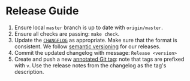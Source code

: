 # Release Guide

1. Ensure local `master` branch is up to date with `origin/master`.
2. Ensure all checks are passing: `make check`.
3. Update the [`CHANGELOG`](./CHANGELOG.md) as appropriate. Make sure that the format is
   consistent. We follow [semantic versioning][semver] for our releases.
4. Commit the updated changelog with message: `Release <version>`
5. Create and push a new [annotated Git tag][annotated-tag]: note that tags are prefixed
   with `v`. Use the release notes from the changelog as the tag's description.

[annotated-tag]: https://git-scm.com/book/en/v2/Git-Basics-Tagging#_annotated_tags
[semver]: https://semver.org/spec/v2.0.0.html
